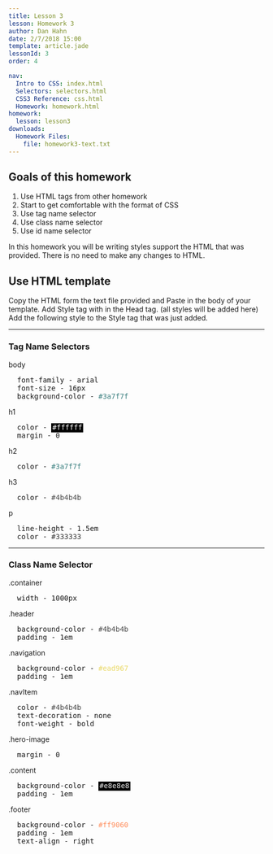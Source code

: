 ```yaml
---
title: Lesson 3
lesson: Homework 3
author: Dan Hahn
date: 2/7/2018 15:00
template: article.jade
lessonId: 3
order: 4

nav:
  Intro to CSS: index.html
  Selectors: selectors.html
  CSS3 Reference: css.html
  Homework: homework.html
homework:
  lesson: lesson3
downloads:
  Homework Files:
    file: homework3-text.txt
---
```


## Goals of this homework

1.  Use HTML tags from other homework
2.  Start to get comfortable with the format of CSS
3.  Use tag name selector
4.  Use class name selector
5.  Use id name selector

In this homework you will be writing styles support the HTML that was provided. There is
no need to make any changes to HTML.

## Use HTML template

Copy the HTML form the text file provided and Paste in the body of your template.
Add Style tag with in the Head tag. (all styles will be added here)
Add the following style to the Style tag that was just added.

---

### Tag Name Selectors

body

<pre class="text-content">
  font-family - arial
  font-size - 16px
  background-color - <span style="color: #3a7f7f;">#3a7f7f</span>
</pre>

h1

<pre class="text-content">
  color - <span style="color: #ffffff;;background-color:#000;padding:2px;">#ffffff</span>
  margin - 0
</pre>

h2

<pre class="text-content">
  color - <span style="color: #3a7f7f;">#3a7f7f</span>
</pre>

h3

<pre class="text-content">
  color - <span style="color: #4b4b4b;">#4b4b4b</span>
</pre>

p

<pre class="text-content">
  line-height - 1.5em
  color - <span style="color: #333333;">#333333</span>
</pre>

---

### Class Name Selector

.container

<pre class="text-content">
  width - 1000px
</pre>

.header

<pre class="text-content">
  background-color - <span style="color: #4b4b4b;">#4b4b4b</span>
  padding - 1em
</pre>

.navigation

<pre class="text-content">
  background-color - <span style="color: #ead967;">#ead967</span>
  padding - 1em
</pre>

.navItem

<pre class="text-content">
  color - <span style="color: #4b4b4b;">#4b4b4b</span>
  text-decoration - none
  font-weight - bold
</pre>

.hero-image

<pre class="text-content">
  margin - 0
</pre>

.content

<pre class="text-content">
  background-color - <span style="color: #e8e8e8;background-color:#000;padding:2px;">#e8e8e8</span>
  padding - 1em
</pre>

.footer

<pre class="text-content">
  background-color - <span style="color: #ff9060;">#ff9060</span>
  padding - 1em
  text-align - right
</pre>
